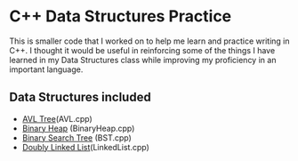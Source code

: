 # C++ Data Structures Practice
This is smaller code that I worked on to help me learn and practice writing in C++. I thought it would be useful in reinforcing some of the things I have learned 
in my Data Structures class while improving my proficiency in an important language.

## Data Structures included 
* [AVL Tree](https://en.wikipedia.org/wiki/AVL_tree)(AVL.cpp)
* [Binary Heap](https://en.wikipedia.org/wiki/Binary_heap#:~:text=A%20binary%20heap%20is%20a,a%20data%20structure%20for%20heapsort.) (BinaryHeap.cpp)
* [Binary Search Tree](https://en.wikipedia.org/wiki/Binary_search_tree) (BST.cpp)
* [Doubly Linked List](https://en.wikipedia.org/wiki/Doubly_linked_list)(LinkedList.cpp)